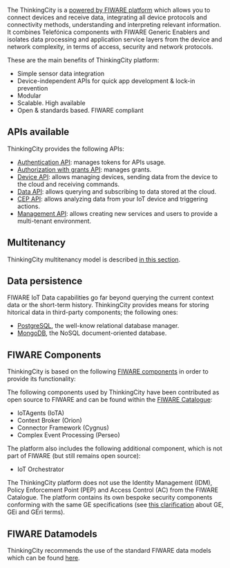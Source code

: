 The ThinkingCity is a [powered by FIWARE platform](http://marketplace.fiware.org/pages/solutions/c5940dbbdfbcf694f6cdf6ec)
which allows you to connect devices and receive data, integrating all device protocols
and connectivity methods, understanding and interpreting relevant information.
It combines Telefónica components with FIWARE Generic Enablers and isolates data
processing and application service layers from the device and network complexity,
in terms of access, security and network protocols.

These are the main benefits of ThinkingCity platform:

- Simple sensor data integration
- Device-independent APIs for quick app development & lock-in prevention
- Modular
- Scalable. High available
- Open & standards based. FIWARE compliant

## APIs available

ThinkingCity provides the following APIs:

- [Authentication API](authentication_api.md): manages tokens for APIs usage.
- [Authorization with grants API](authorization_api.md): manages grants.
- [Device API](device_api.md): allows managing devices, sending data from the device to the cloud and receiving commands.
- [Data API](data_api.md): allows querying and subscribing to data stored at the cloud.
- [CEP API](cep_api.md): allows analyzing data from your IoT device and triggering actions.
- [Management API](management_api.md): allows creating new services and users to provide a multi-tenant environment.

## Multitenancy

ThinkingCity multitenancy model is described [in this section](multitenancy.md).

## Data persistence

FIWARE IoT Data capabilities go far beyond querying the current context data or the short-term history. ThinkingCity provides means for storing hitorical data in third-party components; the following ones:

- [PostgreSQL](http://www.postgresql.org/), the well-know relational database manager.
- [MongoDB](https://www.mongodb.org/), the NoSQL document-oriented database.

## FIWARE Components

ThinkingCity is based on the following [FIWARE components](walkthrough.md) in order to provide its functionality:

The following components used by ThinkingCity have been contributed as open source to FIWARE and can be found within the [FIWARE Catalogue](https://github.com/Fiware/catalogue/):

- IoTAgents (IoTA)
- Context Broker (Orion)
- Connector Framework (Cygnus)
- Complex Event Processing (Perseo)

The platform also includes the following additional component, which is not part of FIWARE (but still remains open source):

- IoT Orchestrator

The ThinkingCity platform does not use the Identity Management (IDM), Policy Enforcement Point (PEP) and 
Access Control (AC) from the FIWARE Catalogue. The platform contains its own bespoke security components conforming 
with the same GE specifications (see [this clarification](https://ask.fiware.org/question/1/what-is-a-fiware-ge-and-a-gei/) about GE, GEi and GEri terms).

## FIWARE Datamodels

ThinkingCity recommends the use of the standard
FIWARE data models which can be found [here](http://fiware-datamodels.readthedocs.io/en/latest/index.html).
